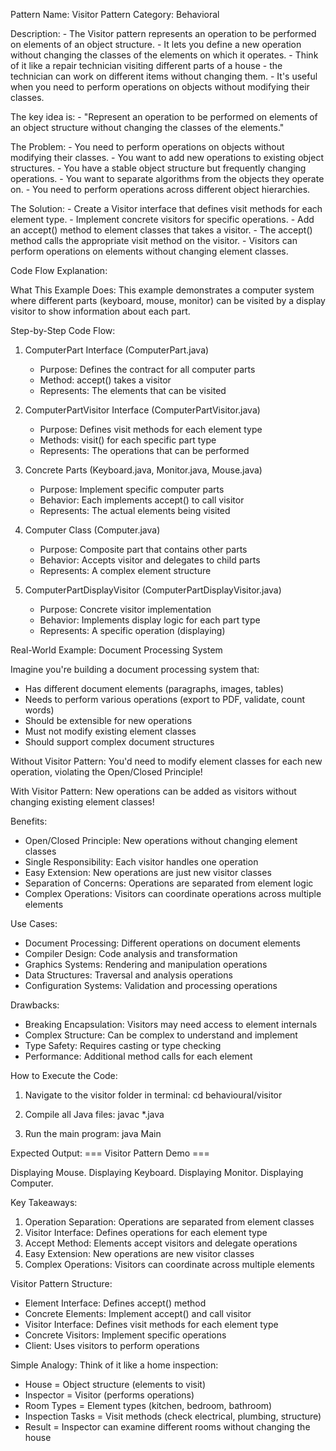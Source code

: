 Pattern Name: Visitor
Pattern Category: Behavioral

Description:
    - The Visitor pattern represents an operation to be performed on elements of an object structure.
    - It lets you define a new operation without changing the classes of the elements on which it operates.
    - Think of it like a repair technician visiting different parts of a house - the technician can work on different items without changing them.
    - It's useful when you need to perform operations on objects without modifying their classes.

The key idea is:
    - "Represent an operation to be performed on elements of an object structure without changing the classes of the elements."

The Problem:
    - You need to perform operations on objects without modifying their classes.
    - You want to add new operations to existing object structures.
    - You have a stable object structure but frequently changing operations.
    - You want to separate algorithms from the objects they operate on.
    - You need to perform operations across different object hierarchies.

The Solution:
    - Create a Visitor interface that defines visit methods for each element type.
    - Implement concrete visitors for specific operations.
    - Add an accept() method to element classes that takes a visitor.
    - The accept() method calls the appropriate visit method on the visitor.
    - Visitors can perform operations on elements without changing element classes.

Code Flow Explanation:

What This Example Does:
This example demonstrates a computer system where different parts (keyboard, mouse, monitor) can be visited by a display visitor to show information about each part.

Step-by-Step Code Flow:

1. ComputerPart Interface (ComputerPart.java)
   - Purpose: Defines the contract for all computer parts
   - Method: accept() takes a visitor
   - Represents: The elements that can be visited

2. ComputerPartVisitor Interface (ComputerPartVisitor.java)
   - Purpose: Defines visit methods for each element type
   - Methods: visit() for each specific part type
   - Represents: The operations that can be performed

3. Concrete Parts (Keyboard.java, Monitor.java, Mouse.java)
   - Purpose: Implement specific computer parts
   - Behavior: Each implements accept() to call visitor
   - Represents: The actual elements being visited

4. Computer Class (Computer.java)
   - Purpose: Composite part that contains other parts
   - Behavior: Accepts visitor and delegates to child parts
   - Represents: A complex element structure

5. ComputerPartDisplayVisitor (ComputerPartDisplayVisitor.java)
   - Purpose: Concrete visitor implementation
   - Behavior: Implements display logic for each part type
   - Represents: A specific operation (displaying)

Real-World Example: Document Processing System

Imagine you're building a document processing system that:
- Has different document elements (paragraphs, images, tables)
- Needs to perform various operations (export to PDF, validate, count words)
- Should be extensible for new operations
- Must not modify existing element classes
- Should support complex document structures

Without Visitor Pattern:
You'd need to modify element classes for each new operation, violating the Open/Closed Principle!

With Visitor Pattern:
New operations can be added as visitors without changing existing element classes!

Benefits:
- Open/Closed Principle: New operations without changing element classes
- Single Responsibility: Each visitor handles one operation
- Easy Extension: New operations are just new visitor classes
- Separation of Concerns: Operations are separated from element logic
- Complex Operations: Visitors can coordinate operations across multiple elements

Use Cases:
- Document Processing: Different operations on document elements
- Compiler Design: Code analysis and transformation
- Graphics Systems: Rendering and manipulation operations
- Data Structures: Traversal and analysis operations
- Configuration Systems: Validation and processing operations

Drawbacks:
- Breaking Encapsulation: Visitors may need access to element internals
- Complex Structure: Can be complex to understand and implement
- Type Safety: Requires casting or type checking
- Performance: Additional method calls for each element

How to Execute the Code:
1. Navigate to the visitor folder in terminal:
   cd behavioural/visitor

2. Compile all Java files:
   javac *.java

3. Run the main program:
   java Main

Expected Output:
=== Visitor Pattern Demo ===

Displaying Mouse.
Displaying Keyboard.
Displaying Monitor.
Displaying Computer.

Key Takeaways:
1. Operation Separation: Operations are separated from element classes
2. Visitor Interface: Defines operations for each element type
3. Accept Method: Elements accept visitors and delegate operations
4. Easy Extension: New operations are new visitor classes
5. Complex Operations: Visitors can coordinate across multiple elements

Visitor Pattern Structure:
- Element Interface: Defines accept() method
- Concrete Elements: Implement accept() and call visitor
- Visitor Interface: Defines visit methods for each element type
- Concrete Visitors: Implement specific operations
- Client: Uses visitors to perform operations

Simple Analogy:
Think of it like a home inspection:
- House = Object structure (elements to visit)
- Inspector = Visitor (performs operations)
- Room Types = Element types (kitchen, bedroom, bathroom)
- Inspection Tasks = Visit methods (check electrical, plumbing, structure)
- Result = Inspector can examine different rooms without changing the house
